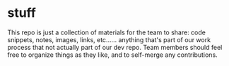 # stuff
This repo is just a collection of materials for the team to share: code snippets, notes, images, links, etc...... anything that's part of our work process that not actually part of our dev repo. Team members should feel free to organize things as they like, and to self-merge any contributions.
